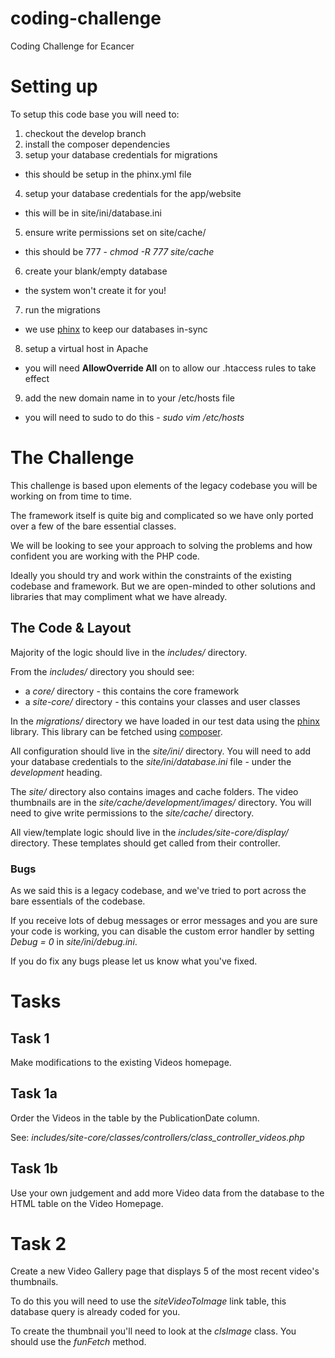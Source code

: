 coding-challenge
================

Coding Challenge for Ecancer


# Setting up #

To setup this code base you will need to:

1. checkout the develop branch
2. install the composer dependencies
3. setup your database credentials for migrations
  * this should be setup in the phinx.yml file
4. setup your database credentials for the app/website
  * this will be in site/ini/database.ini
5. ensure write permissions set on site/cache/
  * this should be 777 - _chmod -R 777 site/cache_
6. create your blank/empty database
  * the system won't create it for you!
7. run the migrations
  * we use [phinx](http://docs.phinx.org/en/latest/commands.html#the-migrate-command) to keep our databases in-sync
8. setup a virtual host in Apache
  * you will need __AllowOverride All__ on to allow our .htaccess rules to take effect
9. add the new domain name in to your /etc/hosts file
  * you will need to sudo to do this - _sudo vim /etc/hosts_

# The Challenge #

This challenge is based upon elements of the legacy codebase you will be working on from time to time.

The framework itself is quite big and complicated so we have only ported over a few of the bare essential classes.

We will be looking to see your approach to solving the problems and how confident you are working with the PHP code.

Ideally you should try and work within the constraints of the existing codebase and framework. But we are open-minded
to other solutions and libraries that may compliment what we have already.

## The Code & Layout ##

Majority of the logic should live in the _includes/_ directory.

From the _includes/_ directory you should see:
  * a _core/_ directory - this contains the core framework
  * a _site-core/_ directory - this contains your classes and user classes

In the _migrations/_ directory we have loaded in our test data using the [phinx](http://docs.phinx.org/en/latest)
library. This library can be fetched using [composer](http://getcomposer.org/).

All configuration should live in the _site/ini/_ directory. You will need to add your database credentials to the
_site/ini/database.ini_ file - under the _development_ heading.

The _site/_ directory also contains images and cache folders. The video thumbnails are in the _site/cache/development/images/_
directory. You will need to give write permissions to the _site/cache/_ directory.

All view/template logic should live in the _includes/site-core/display/_ directory. These templates should get called
from their controller.

### Bugs ###

As we said this is a legacy codebase, and we've tried to port across the bare essentials of the codebase.

If you receive lots of debug messages or error messages and you are sure your code is working, you can disable the
custom error handler by setting _Debug = 0_ in _site/ini/debug.ini_.

If you do fix any bugs please let us know what you've fixed.


# Tasks #


## Task 1 ##

Make modifications to the existing Videos homepage.

## Task 1a ##

Order the Videos in the table by the PublicationDate column.

See: _includes/site-core/classes/controllers/class_controller_videos.php_

## Task 1b ##

Use your own judgement and add more Video data from the database to the HTML table on the Video Homepage.


# Task 2 #

Create a new Video Gallery page that displays 5 of the most recent video's thumbnails.

To do this you will need to use the _siteVideoToImage_ link table, this database query is already coded for you.

To create the thumbnail you'll need to look at the _clsImage_ class. You should use the _funFetch_ method.

